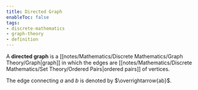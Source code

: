 ```yaml
---
title: Directed Graph
enableToc: false
tags: 
- discrete-mathematics
- graph-theory
- definition
---
```

A **directed graph** is a [[notes/Mathematics/Discrete Mathematics/Graph Theory/Graph|graph]] in which the edges are [[notes/Mathematics/Discrete Mathematics/Set Theory/Ordered Pairs|ordered pairs]] of vertices.

The edge connecting $a$ and $b$ is denoted by $\overrightarrow{ab}$.